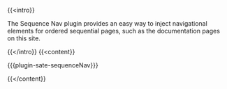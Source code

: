 {{<intro}}

The Sequence Nav plugin provides an easy way to inject navigational elements for ordered sequential pages, such as the documentation pages on this site.

{{</intro}}
{{<content}}

{{{plugin-sate-sequenceNav}}}

{{</content}}
